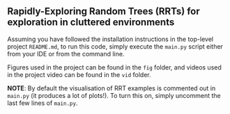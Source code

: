 ## Rapidly-Exploring Random Trees (RRTs) for exploration in cluttered environments

Assuming you have followed the installation instructions in the top-level project ```README.md```, to run this code, simply execute the ```main.py``` script either from your IDE or from the command line.

Figures used in the project can be found in the ```fig``` folder, and videos used in the project video can be found in the ```vid``` folder.

**NOTE**: By default the visualisation of RRT examples is commented out in ```main.py``` (it produces a lot of plots!). To turn this on, simply uncomment the last few lines of ```main.py```.
